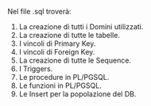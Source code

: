 
Nel file .sql troverà:

1. La creazione di tutti i Domini utilizzati.
2. La creazione di tutte le tabelle.
3. I vincoli di Primary Key.
4. I vincoli di Foreign Key.
5. La creazione di tutte le Sequence.
6. I Triggers.
7. Le procedure in PL/PGSQL.
8. Le funzioni in PL/PGSQL.
9. Le Insert per la popolazione del DB.
